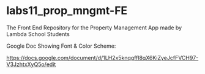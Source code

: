 # labs11_prop_mngmt-FE
The Front End Repository for the Property Management App made by Lambda School Students

Google Doc Showing Font & Color Scheme:

https://docs.google.com/document/d/1LH2x5knqgffl8qX6KiZyeJcfFVCH97-V3JzhtxXyQ5o/edit
